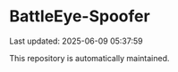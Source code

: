 # BattleEye-Spoofer

Last updated: 2025-06-09 05:37:59

This repository is automatically maintained.
